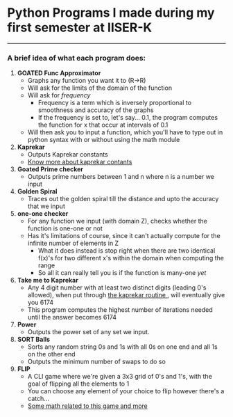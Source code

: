 # Python Programs I made during my first semester at IISER-K
---

### A brief idea of what each program does:
1. **GOATED Func Approximator**
   * Graphs any function you want it to (R→R)
   * Will ask for the limits of the domain of the function
   * Will ask for *frequency*
      - Frequency is a term which is inversely proportional to smoothness and accuracy of the graphs
      - If the frequency is set to, let's say... 0.1, the program computes the function for x that occur at intervals of 0.1
   * Will then ask you to input a function, which you'll have to type out in python syntax with or without using the math module
2. **Kaprekar**
   * Outputs Kaprekar constants
   * <a href=https://kaprekar.sourceforge.net/output/sample.php> Know more about kaprekar contants </a>
3. **Goated Prime checker**
   * Outputs prime numbers between 1 and n where n is a number we input
4. **Golden Spiral**
   * Traces out the golden spiral till the distance and upto the accuracy that we input
5. **one-one checker**
   * For any function we input (with domain Z), checks whether the function is one-one or not
   * Has it's limitations of course, since it can't actually compute for the infinite number of elements in Z
     - What it does instead is stop right when there are two identical f(x)'s for two different x's within the domain when computing the range
     - So all it can really tell you is if the function is many-one *yet*
6. **Take me to Kaprekar**
   * Any 4 digit number with at least two distinct digits (leading 0's allowed), when put through <a href=https://en.m.wikipedia.org/wiki/Kaprekar%27s_routine> the kaprekar routine </a>, will eventually give you 6174
   * This program computes the highest number of iterations needed until the answer becomes 6174
7. **Power**
   * Outputs the power set of any set we input.
8. **SORT Balls**
   * Sorts any random string 0s and 1s with all 0s on one end and all 1s on the other end
   * Outputs the minimum number of swaps to do so
9. **FLIP**
   * A CLI game where we're given a 3x3 grid of 0's and 1's, with the goal of flipping all the elements to 1
   * You can choose any element of your choice to flip however there's a catch...
   * <a href=https://www.jaapsch.net/puzzles/lomath.htm> Some math related to this game and more </a>
